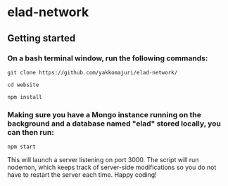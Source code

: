 # elad-network

## Getting started

### On a bash terminal window, run the following commands:

 ```git clone https://github.com/yakkomajuri/elad-network/```
 
 ```cd website```
 
 ```npm install```
 
### Making sure you have a Mongo instance running on the background and a database named "elad" stored locally, you can then run: 

```npm start```

This will launch a server listening on port 3000. The script will run nodemon, which keeps track of server-side modifications so you do not have to restart the server each time. Happy coding!
